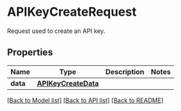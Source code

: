 # APIKeyCreateRequest

Request used to create an API key.

## Properties

| Name     | Type                                        | Description | Notes |
| -------- | ------------------------------------------- | ----------- | ----- |
| **data** | [**APIKeyCreateData**](APIKeyCreateData.md) |             |

[[Back to Model list]](README.md#documentation-for-models) [[Back to API list]](README.md#documentation-for-api-endpoints) [[Back to README]](README.md)
